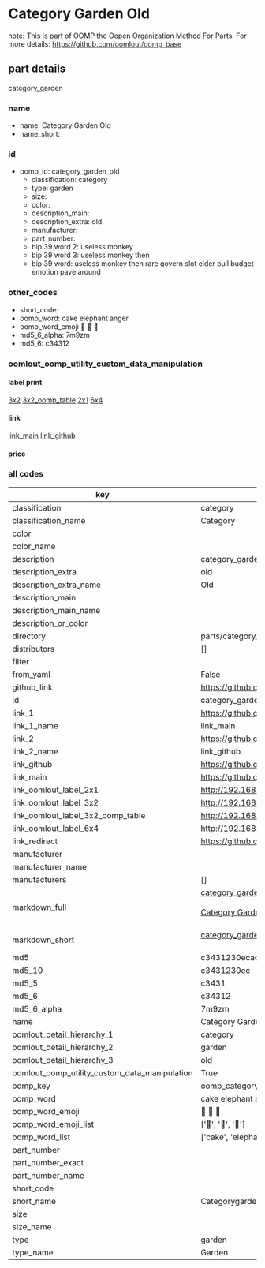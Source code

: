 # Category Garden Old  

note: This is part of OOMP the Oopen Organization Method For Parts. For more details: https://github.com/oomlout/oomp_base

##  part details
  



category_garden



### name
* name: Category Garden Old
* name_short: 
### id
* oomp_id: category_garden_old
  * classification: category
  * type: garden
  * size: 
  * color: 
  * description_main: 
  * description_extra: old
  * manufacturer: 
  * part_number: 
  * bip 39 word 2: useless monkey
  * bip 39 word 3: useless monkey then
  * bip 39 word: useless monkey then rare govern slot elder pull budget emotion pave around

### other_codes
* short_code: 
* oomp_word: cake elephant anger
* oomp_word_emoji :cake: :elephant: :anger:
* md5_6_alpha: 7m9zm
* md5_6: c34312






### oomlout_oomp_utility_custom_data_manipulation
#### label print
[3x2](http://192.168.1.245:1112/?label=oomp%207m9zm)
[3x2_oomp_table](http://192.168.1.108:1112/?label=oomp%207m9zm)
[2x1](http://192.168.1.242:1112/?label=oomp%207m9zm)
[6x4](http://192.168.1.55:1112/?label=oomp%207m9zm)    

#### link

[link_main](https://github.com/oomlout/oomlout_oomp_version_1_messy/tree/main/parts/category_garden_old) [link_github](https://github.com/oomlout/oomlout_oomp_version_1_messy/tree/main/parts/category_garden_old)                             

#### price







### all codes 
| key | value |  
| --- | --- |  
| classification | category |  
| classification_name | Category |  
| color |  |  
| color_name |  |  
| description | category_garden |  
| description_extra | old |  
| description_extra_name | Old |  
| description_main |  |  
| description_main_name |  |  
| description_or_color |   |  
| directory | parts/category_garden_old |  
| distributors | [] |  
| filter |  |  
| from_yaml | False |  
| github_link | https://github.com/oomlout/oomlout_oomp_part_src/tree/main/parts/category_garden_old |  
| id | category_garden_old |  
| link_1 | https://github.com/oomlout/oomlout_oomp_version_1_messy/tree/main/parts/category_garden_old |  
| link_1_name | link_main |  
| link_2 | https://github.com/oomlout/oomlout_oomp_version_1_messy/tree/main/parts/category_garden_old |  
| link_2_name | link_github |  
| link_github | https://github.com/oomlout/oomlout_oomp_version_1_messy/tree/main/parts/category_garden_old |  
| link_main | https://github.com/oomlout/oomlout_oomp_version_1_messy/tree/main/parts/category_garden_old |  
| link_oomlout_label_2x1 | http://192.168.1.242:1112/?label=oomp%207m9zm |  
| link_oomlout_label_3x2 | http://192.168.1.245:1112/?label=oomp%207m9zm |  
| link_oomlout_label_3x2_oomp_table | http://192.168.1.108:1112/?label=oomp%207m9zm |  
| link_oomlout_label_6x4 | http://192.168.1.55:1112/?label=oomp%207m9zm |  
| link_redirect | https://github.com/oomlout/oomlout_oomp_version_1_messy/tree/main/parts/category_garden_old |  
| manufacturer |  |  
| manufacturer_name |  |  
| manufacturers | [] |  
| markdown_full | [category_garden_old](none)<br>[](none)<br>[Category Garden Old](none)<br><br> |  
| markdown_short | [category_garden_old](none)<br><br> |  
| md5 | c3431230ecad48eb30328b21c063cf80 |  
| md5_10 | c3431230ec |  
| md5_5 | c3431 |  
| md5_6 | c34312 |  
| md5_6_alpha | 7m9zm |  
| name | Category Garden Old |  
| oomlout_detail_hierarchy_1 | category |  
| oomlout_detail_hierarchy_2 | garden |  
| oomlout_detail_hierarchy_3 | old |  
| oomlout_oomp_utility_custom_data_manipulation | True |  
| oomp_key | oomp_category_garden_old |  
| oomp_word | cake elephant anger |  
| oomp_word_emoji | :cake: :elephant: :anger: |  
| oomp_word_emoji_list | [':cake:', ':elephant:', ':anger:'] |  
| oomp_word_list | ['cake', 'elephant', 'anger'] |  
| part_number |  |  
| part_number_exact |  |  
| part_number_name |  |  
| short_code |  |  
| short_name | Categorygarden |  
| size |  |  
| size_name |  |  
| type | garden |  
| type_name | Garden |  
